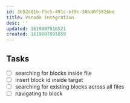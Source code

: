 ```yaml
---
id: 3b52d81b-f5c5-491c-bf9c-58bd0f5826be
title: Vscode Integration
desc: ''
updated: 1619807916521
created: 1619807895859
---
```


## Tasks
- [ ] searching for blocks inside file
- [ ] insert block id inside target
- [ ] searching for existing blocks across all files
- [ ] navigating to block 

